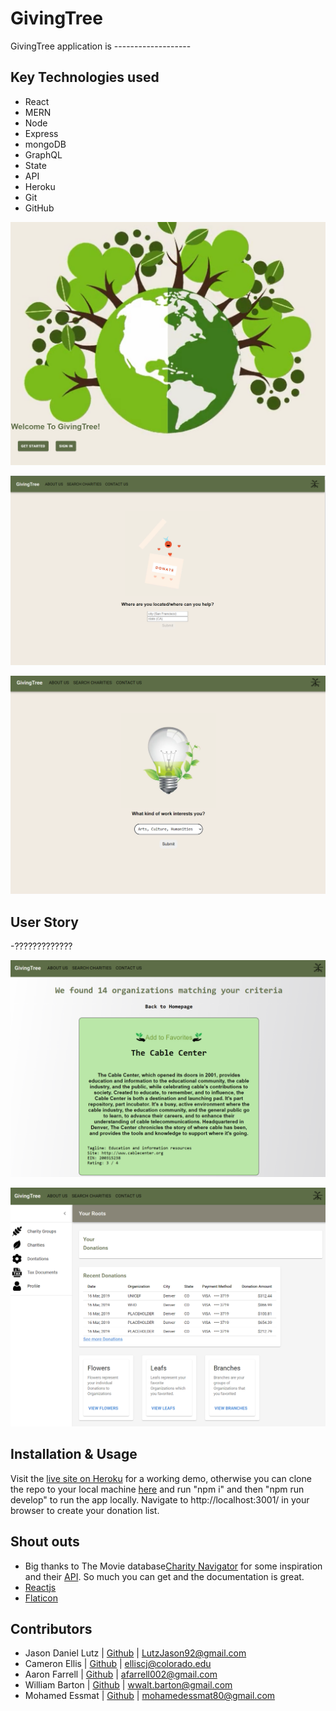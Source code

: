 # GivingTree

GivingTree application is -------------------

## Key Technologies used

- React
- MERN
- Node
- Express
- mongoDB
- GraphQL
- State
- API
- Heroku
- Git
- GitHub

![GivingTree](assets/images/main.png)

![GivingTree](assets/images/location.png)

![GivingTree](assets/images/interests.png)

## User Story

-?????????????

![GivingTree](assets/images/results.png)

![GivingTree](assets/images/dashboard.png)

## Installation & Usage

Visit the [live site on Heroku](https://awesome-giving-tree.herokuapp.com/) for a working demo, otherwise you can clone the repo to your local machine [here](https://github.com/elliscj/GivingTree) and run "npm i" and then "npm run develop" to run the app locally. Navigate to http://localhost:3001/ in your browser to create your donation list.

## Shout outs

- Big thanks to The Movie database[Charity Navigator](https://www.charitynavigator.org/) for some inspiration and their [ API](https://charity.3scale.net/docs/data-api/reference#api-documentation). So much you can get and the documentation is great.
- [Reactjs](https://reactjs.org/)
- [Flaticon](https://www.flaticon.com/free-icons/cat/)

## Contributors

- Jason Daniel Lutz | [Github](https://github.com/LutzJason92) | LutzJason92@gmail.com
- Cameron Ellis | [Github](https://github.com/elliscj) | elliscj@colorado.edu
- Aaron Farrell | [Github](https://github.com/afarr002) | afarrell002@gmail.com
- William Barton | [Github](https://github.com/wwbarton) | wwalt.barton@gmail.com
- Mohamed Essmat | [Github](https://github.com/MohEssmat) | mohamedessmat80@gmail.com
